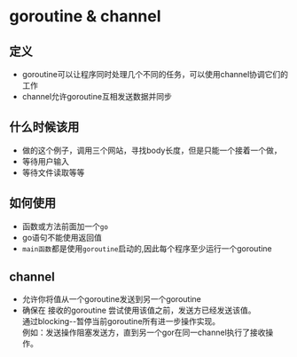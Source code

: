 # goroutine & channel

## 定义
- goroutine可以让程序同时处理几个不同的任务，可以使用channel协调它们的工作
- channel允许goroutine互相发送数据并同步

## 什么时候该用
- 做的这个例子，调用三个网站，寻找body长度，但是只能一个接着一个做，
- 等待用户输入
- 等待文件读取等等

## 如何使用
- 函数或方法前面加一个`go`
- go语句不能使用返回值
- `main函数`都是使用`goroutine`启动的,因此每个程序至少运行一个goroutine

## channel
- 允许你将值从一个goroutine发送到另一个goroutine
- 确保在 接收的goroutine 尝试使用该值之前，发送方已经发送该值。   
通过blocking--暂停当前goroutine所有进一步操作实现。  
例如：发送操作阻塞发送方，直到另一个gor在同一channel执行了接收操作。

